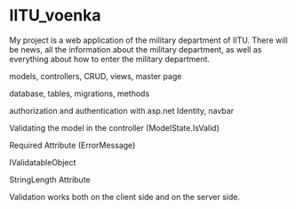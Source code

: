 # IITU_voenka
My project is a web application of the military department of IITU. There will be news, all the information about the military department, as well as everything about how to enter the military department.

models, controllers, CRUD, views, master page

database, tables, migrations, methods

authorization and authentication with asp.net Identity, navbar

Validating the model in the controller (ModelState.IsValid)

Required Attribute (ErrorMessage)

IValidatableObject

StringLength Attribute

Validation works both on the client side and on the server side.
